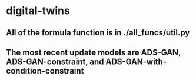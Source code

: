 # digital-twins

## All of the formula function is in ./all_funcs/util.py

## The most recent update models are ADS-GAN, ADS-GAN-constraint, and ADS-GAN-with-condition-constraint

## 
